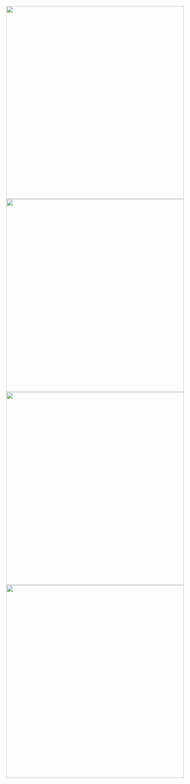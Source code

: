 <img src="https://i.imgur.com/xfEvesZ.png" width="480" height="520"/> <img src="https://i.imgur.com/5gQH96D.png" width="480" height="520"/>
<img src="https://i.imgur.com/UnF0Br1.png" width="480" height="520"/> <img src="https://i.imgur.com/WbjWcZP.png" width="480" height="520"/>

